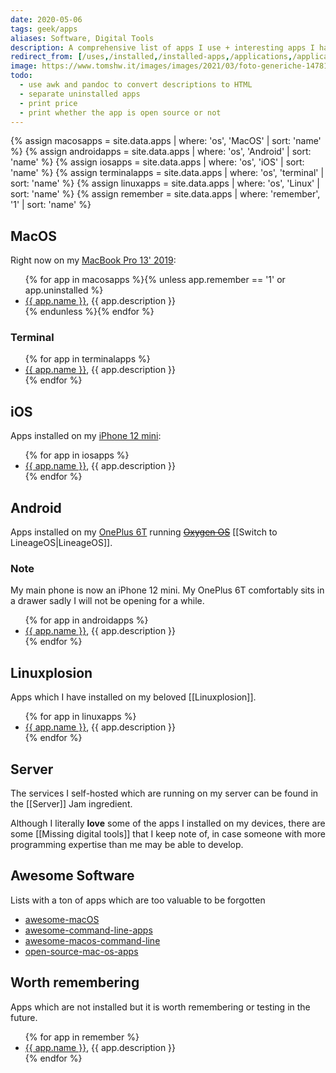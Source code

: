 ```yaml
---
date: 2020-05-06
tags: geek/apps
aliases: Software, Digital Tools
description: A comprehensive list of apps I use + interesting apps I have to keep record of.
redirect_from: [/uses,/installed,/installed-apps,/applications,/applicazioni,/programs,/programmi,/software,/ios-apps,/iphone,/iphone-apps,/ios,/macos-apps,/mac-apps,/macos,/macbook,/macbook-pro,/macbookpro,/tommis-mac,/tommis-macbook,/tommis-macbook-pro,/tommismacbookpro]
image: https://www.tomshw.it/images/images/2021/03/foto-generiche-147818.jpg
todo:
  - use awk and pandoc to convert descriptions to HTML
  - separate uninstalled apps
  - print price
  - print whether the app is open source or not
---
```

{% assign macosapps = site.data.apps | where: 'os', 'MacOS' | sort: 'name' %}
{% assign androidapps = site.data.apps | where: 'os', 'Android' | sort: 'name' %}
{% assign iosapps = site.data.apps | where: 'os', 'iOS' | sort: 'name' %}
{% assign terminalapps = site.data.apps | where: 'os', 'terminal' | sort: 'name' %}
{% assign linuxapps = site.data.apps | where: 'os', 'Linux' | sort: 'name' %}
{% assign remember = site.data.apps | where: 'remember', '1' | sort: 'name' %}

## MacOS

Right now on my [MacBook Pro 13' 2019](https://support.apple.com/kb/SP799?locale=en_US&viewlocale=en_US 'MacBook Pro 13\' 2019 tech specs'):

<ul>{% for app in macosapps %}{% unless app.remember == '1' or app.uninstalled %}<li><a href='{{ app.url }}' target='_blank' title='{{ app.name }}{{ app.title }}'>{{ app.name }}</a>, {{ app.description }}</li>{% endunless %}{% endfor %}</ul>

### Terminal

<ul>{% for app in terminalapps %}<li><a href='{{ app.url }}' target='_blank' title='{{ app.name }}{{ app.title }}'>{{ app.name }}</a>, {{ app.description }}</li>{% endfor %}</ul>

## iOS

Apps installed on my [iPhone 12 mini](https://www.apple.com/it/iphone-12/ 'iPhone 12'):

<ul>{% for app in iosapps %}<li><a href='{{ app.url }}' target='_blank' title='{{ app.name }}{{ app.title }}'>{{ app.name }}</a>, {{ app.description }}</li>{% endfor %}</ul>

## Android

Apps installed on my [OnePlus 6T](https://www.oneplus.com/6t 'OnePlus &T') running ~~[Oxygen OS](https://www.oneplus.com/oxygenos 'OxygenOS on OnePlus’ website')~~ [[Switch to LineageOS|LineageOS]].

<div class='yellow box'><h3>Note</h3>My main phone is now an iPhone 12 mini. My OnePlus 6T comfortably sits in a drawer sadly I will not be opening for a while.</div>

<ul>{% for app in androidapps %}<li><a href='{{ app.url }}' target='_blank' title='{{ app.name }}{{ app.title }}'>{{ app.name }}</a>, {{ app.description }}</li>{% endfor %}</ul>

## Linuxplosion

Apps which I have installed on my beloved [[Linuxplosion]].

<ul>{% for app in linuxapps %}<li><a href='{{ app.url }}' target='_blank' title='{{ app.name }}{{ app.title }}'>{{ app.name }}</a>, {{ app.description }}</li>{% endfor %}</ul>

## Server

The services I self-hosted which are running on my server can be found in the [[Server]] Jam ingredient.

<div class='blue box'>Although I literally <b>love</b> some of the apps I installed on my devices, there are some [[Missing digital tools]] that I keep note of, in case someone with more programming expertise than me may be able to develop.</div>

## Awesome Software

Lists with a ton of apps which are too valuable to be forgotten

- [awesome-macOS](https://github.com/iCHAIT/awesome-macOS)
- [awesome-command-line-apps](https://github.com/herrbischoff/awesome-command-line-apps)
- [awesome-macos-command-line](https://github.com/herrbischoff/awesome-macos-command-line)
- [open-source-mac-os-apps](https://github.com/serhii-londar/open-source-mac-os-apps)

## Worth remembering

Apps which are not installed but it is worth remembering or testing in the future.

<ul>{% for app in remember %}<li><a href='{{ app.url }}' target='_blank' title='{{ app.name }}{{ app.title }}'>{{ app.name }}</a>, {{ app.description }}</li>{% endfor %}</ul>
